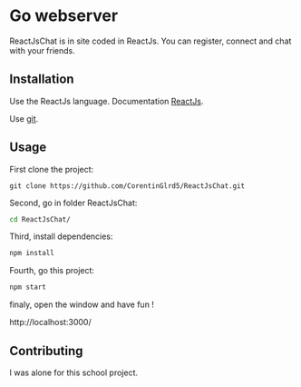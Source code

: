 # Go webserver

ReactJsChat is in site coded in ReactJs. You can register, connect and chat with your friends.

## Installation

Use the ReactJs language. Documentation [ReactJs](https://fr.reactjs.org/docs/getting-started.html).

Use [git](https://git-scm.com/downloads/).

## Usage

First clone the project:

```git
git clone https://github.com/CorentinGlrd5/ReactJsChat.git

```

Second, go in folder ReactJsChat:

```bash
cd ReactJsChat/

```

Third, install dependencies:

```bash
npm install
```

Fourth, go this project:

```bash
npm start
```

finaly, open the window and have fun !

http://localhost:3000/

## Contributing

I was alone for this school project.
